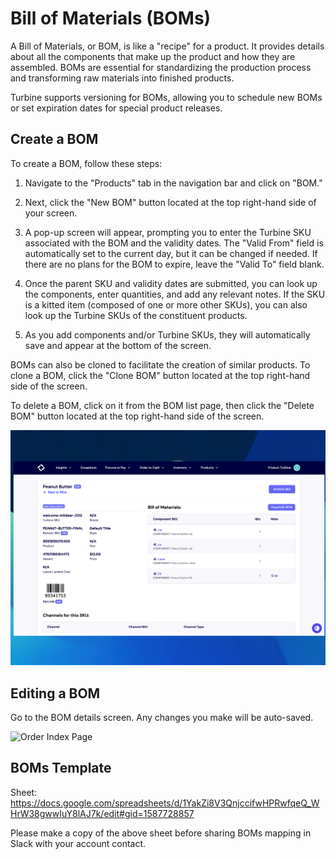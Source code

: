 # Bill of Materials (BOMs)

A Bill of Materials, or BOM, is like a "recipe" for a product. It provides details about all the components that make up the product and how they are assembled. BOMs are essential for standardizing the production process and transforming raw materials into finished products.

Turbine supports versioning for BOMs, allowing you to schedule new BOMs or set expiration dates for special product releases.

## Create a BOM

To create a BOM, follow these steps:

1. Navigate to the "Products" tab in the navigation bar and click on "BOM."

2. Next, click the "New BOM" button located at the top right-hand side of your screen.

3. A pop-up screen will appear, prompting you to enter the Turbine SKU associated with the BOM and the validity dates. The "Valid From" field is automatically set to the current day, but it can be changed if needed. If there are no plans for the BOM to expire, leave the "Valid To" field blank.

4. Once the parent SKU and validity dates are submitted, you can look up the components, enter quantities, and add any relevant notes. If the SKU is a kitted item (composed of one or more other SKUs), you can also look up the Turbine SKUs of the constituent products.

5. As you add components and/or Turbine SKUs, they will automatically save and appear at the bottom of the screen. 

BOMs can also be cloned to facilitate the creation of similar products. To clone a BOM, click the "Clone BOM" button located at the top right-hand side of the screen.

To delete a BOM, click on it from the BOM list page, then click the "Delete BOM" button located at the top right-hand side of the screen.

![Order Index Page](../../static/img/boms_updated.png)

## Editing a BOM

Go to the BOM details screen. Any changes you make will be auto-saved.

![Order  Index Page](../../static/img/edit_boms.gif)

## BOMs Template

Sheet: https://docs.google.com/spreadsheets/d/1YakZi8V3QnjccifwHPRwfqeQ_WHrW38gwwIuY8lAJ7k/edit#gid=1587728857

Please make a copy of the above sheet before sharing BOMs mapping in Slack with your account contact.
